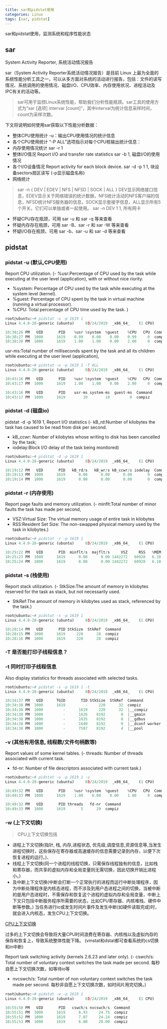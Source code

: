 ```yaml
---
title: sar和pidstat使用
categories: Linux
tags: [sar, pidstat]
---
```


sar和pidstat使用，监测系统和程序性能状态

## sar

System Activity Reporter, 系统活动情况报告

sar（System Activity Reporter系统活动情况报告）是目前 Linux 上最为全面的系统性能分析工具之一，可以从多方面对系统的活动进行报告，包括：文件的读写情况、系统调用的使用情况、磁盘I/O、CPU效率、内存使用状况、进程活动及IPC有关的活动等。

>sar可用于监控Linux系统性能，帮助我们分析性能瓶颈。sar工具的使用方式为”sar [选项] intervar [count]”，其中interval为统计信息采样时间，count为采样次数。

下文将说明如何使用sar获取以下性能分析数据：

- 整体CPU使用统计
	-u：输出CPU使用情况的统计信息
- 各个CPU使用统计
	“-P ALL”选项指示对每个CPU核输出统计信息：
- 内存使用情况统计
	sar -r 1
- 整体I/O情况
	Report I/O and transfer rate statistics
	sar -b 1, 磁盘I/O的使用情况
- 各个I/O设备情况
	Report activity for each block device.
	sar -d -p 1 1, 块设备sectors扇区读写 (-p显示磁盘名称)
- 网络统计

>sar -n { DEV | EDEV | NFS | NFSD | SOCK | ALL }
DEV显示网络接口信息，EDEV显示关于网络错误的统计数据，NFS统计活动的NFS客户端的信息，NFSD统计NFS服务器的信息，SOCK显示套接字信息，ALL显示所有5个开关。它们可以单独或者一起使用。
sar -n DEV 1 1, 所有网卡


- 怀疑CPU存在瓶颈，可用 sar -u 和 sar -q 等来查看
- 怀疑内存存在瓶颈，可用 sar -B、sar -r 和 sar -W 等来查看
- 怀疑I/O存在瓶颈，可用 sar -b、sar -u 和 sar -d 等来查看

## pidstat

### pidstat -u (默认,CPU使用)

Report CPU utilization.
(- %usr:Percentage of CPU used by the task while executing at  the  user  level (application), with or without nice riority.
- %system: Percentage of CPU used by the task while executing at the system  level (kernel).
- %guest: Percentage  of CPU spent by the task in virtual machine (running a virtual processor).
- %CPU: Total percentage of CPU time used by the task. 
)

```py
root@ubuntu:~# pidstat -u -p 1619 1 
Linux 4.4.0-28-generic (ubuntu) 	03/24/2019 	_x86_64_	(1 CPU)

10:38:26 PM   UID       PID    %usr %system  %guest    %CPU   CPU  Command
10:38:27 PM  1000      1619    0.99    0.00    0.00    0.99     0  compiz
10:38:28 PM  1000      1619    1.00    1.00    0.00    2.00     0  compiz
```

usr-ms:Total number of milliseconds spent by the task  and  all  its  children while  executing  at the user level (application),

```py
root@ubuntu:~# pidstat -u -p 1619 1 -T ALL
Linux 4.4.0-28-generic (ubuntu) 	03/24/2019 	_x86_64_	(1 CPU)

10:43:16 PM   UID       PID    %usr %system  %guest    %CPU   CPU  Command
10:43:17 PM  1000      1619    1.00    1.00    0.00    2.00     0  compiz

10:43:16 PM   UID       PID    usr-ms system-ms  guest-ms  Command
10:43:17 PM  1000      1619        10        10         0  compiz
```

### pidstat -d (磁盘io)

pidstat -d -p 1619 1, Report I/O statistics 
(- kB_rd:Number  of  kilobytes the task has caused to be read from disk per second.
- kB_ccwr: Number  of  kilobytes  whose  writing to disk has been cancelled by the task;
- iodelay:Block I/O delay of the task being monitored)

```py
root@ubuntu:~# pidstat -d -p 1619 1
Linux 4.4.0-28-generic (ubuntu) 	03/24/2019 	_x86_64_	(1 CPU)

10:19:12 PM   UID       PID   kB_rd/s   kB_wr/s kB_ccwr/s iodelay  Command
10:19:13 PM  1000      1619      0.00      0.00      0.00       0  compiz
10:19:14 PM  1000      1619      0.00      0.00      0.00       0  compiz
```

### pidstat -r (内存使用)

Report page faults and memory utilization.
(- minflt:Total  number of minor faults the task has made per second,
- VSZ:Virtual Size: The virtual memory usage of entire task in kilobytes
- RSS:Resident  Set Size: The non-swapped physical memory used by the task in kilobytes.)

```py
root@ubuntu:~# pidstat -r -p 1619 1 
Linux 4.4.0-28-generic (ubuntu) 	03/24/2019 	_x86_64_	(1 CPU)

10:25:22 PM   UID       PID  minflt/s  majflt/s     VSZ     RSS   %MEM  Command
10:25:23 PM  1000      1619      0.00      0.00 1442272   60928   6.10  compiz
10:25:24 PM  1000      1619      0.00      0.00 1442272   60928   6.10  compiz
```

### pidstat -s (栈使用)

Report stack utilization. 
(- StkSize:The  amount  of memory in kilobytes reserved for the task as stack, but not necessarily used.
- StkRef:The amount of memory in kilobytes used  as  stack,  referenced  by  the task.)

```py
root@ubuntu:~# pidstat -s -p 1619 1 
Linux 4.4.0-28-generic (ubuntu) 	03/24/2019 	_x86_64_	(1 CPU)

10:28:14 PM   UID       PID StkSize  StkRef  Command
10:28:15 PM  1000      1619     220      28  compiz
10:28:16 PM  1000      1619     220      28  compiz
```

### -T 是否能打印子线程信息？

### -t 同时打印子线程信息

Also display statistics for threads associated with selected tasks.

```py
root@ubuntu:~# pidstat -s -p 1619 1 -t
Linux 4.4.0-28-generic (ubuntu) 	03/24/2019 	_x86_64_	(1 CPU)

10:34:37 PM   UID      TGID       TID StkSize  StkRef  Command
10:34:38 PM  1000      1619         -     220      32  compiz
10:34:38 PM  1000         -      1619     220      32  |__compiz
10:34:38 PM  1000         -      1626    8192       0  |__gmain
10:34:38 PM  1000         -      1635    8192       8  |__gdbus
10:34:38 PM  1000         -      1640    8192       0  |__dconf worker
10:34:38 PM  1000         -      7507    8192       4  |__pool
```

### -v (其他有用信息, 线程数/文件句柄数等)

Report values of some kernel tables.
(- threads: Number of threads associated with current task.
- fd-nr: Number of file descriptors associated with current task.)

```py
root@ubuntu:~# pidstat -u -p 1619 1 -v
Linux 4.4.0-28-generic (ubuntu) 	03/24/2019 	_x86_64_	(1 CPU)

10:49:32 PM   UID       PID    %usr %system  %guest    %CPU   CPU  Command
10:49:33 PM  1000      1619    1.00    0.00    0.00    1.00     0  compiz

10:49:32 PM   UID       PID threads   fd-nr  Command
10:49:33 PM  1000      1619       5      29  compiz
```

### -w (上下文切换)

>CPU上下文切换包括
- 进程上下文切换(指针, 栈, 内存,进程状态, 优先级,调度信息,资源信息等,当发生进程切换时，这些保存在寄存器或高速缓存的信息需要记录到内存，以便下次恢复进程的运行。)、
- 线程上下文切换(同一个进程的线程切换，只需保存线程独有的信息，比如栈和寄存器，而共享的虚拟内存和全局变量则无需切换，因此切换开销比进程小。)
- 及中断上下文切换(中断会打断一个正常执行的进程而运行中断处理程序，因为中断处理程序是内核态进程，而不涉及到用户态进程之间的切换，当被中断的是用户态进程时，不需保存和恢复这个进程的虚拟内存和全局变量，中断上下文只包括中断服务程序所需要的状态，比如CPU寄存器、内核堆栈、硬件中断等参数。)
当任务进行io或发生时间片事件及发生中断(如硬件读取完成)时，就会进入内核态，发生CPU上下文切换。

[CPU上下文切换](https://www.cnblogs.com/killianxu/p/10052927.html)

过多的上下文切换会导致将大量CPU时间浪费在寄存器、内核栈以及虚拟内存的保存和恢复上，导致系统整体性能下降。
(vmstat和dstat都可查看系统的cs切换和in中断)

Report task switching activity (kernels 2.6.23 and later only). 
(- cswch/s: Total number of voluntary context switches the task made per second. 每秒自愿上下文切换次数，如等待io等
- nvcswch/s: Total number of non voluntary context switches the task made per second. 每秒非自愿上下文切换次数，如时间片用完切换。)

```py
root@ubuntu:~# pidstat -w -p 1619 1
Linux 4.4.0-28-generic (ubuntu) 	03/24/2019 	_x86_64_	(1 CPU)

10:55:50 PM   UID       PID   cswch/s nvcswch/s  Command
10:55:51 PM  1000      1619      6.93     24.75  compiz
10:55:52 PM  1000      1619      7.07     24.24  compiz
10:55:53 PM  1000      1619      6.00     20.00  compiz
```
